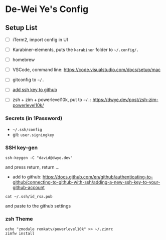 # De-Wei Ye's Config

## Setup List

- [ ] iTerm2, import config in UI
- [ ] Karabiner-elements, puts the `karabiner` folder to `~/.config/.`
- [ ] homebrew
- [ ] VSCode, command line: https://code.visualstudio.com/docs/setup/mac
- [ ] gitconfig to `~/.`
- [ ] [add ssh key to github](#ssh-key-gen)
- [ ] zsh + zim + powerlevel10k, put to  `~/.`: https://dwye.dev/post/zsh-zim-powerlevel10k/


### Secrets (in 1Password)

- `~/.ssh/config`
- git: `user.signingkey`

### SSH key-gen

```
ssh-keygen -C "david@dwye.dev"
```

and press return, return ...

- add to github: https://docs.github.com/en/github/authenticating-to-github/connecting-to-github-with-ssh/adding-a-new-ssh-key-to-your-github-account

```
cat ~/.ssh/id_rsa.pub
```

and paste to the github settings

### zsh Theme

```
echo "zmodule romkatv/powerlevel10k" >> ~/.zimrc
zimfw install
```
